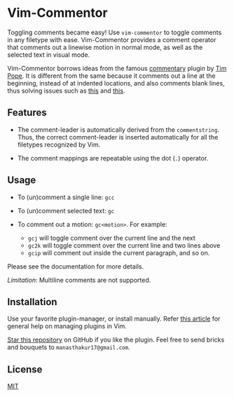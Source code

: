 # Vim-Commentor

Toggling comments became easy! Use `vim-commentor` to toggle comments in any filetype with ease.
Vim-Commentor provides a comment operator that comments out a linewise motion in normal mode, as well as the selected text in visual mode.

Vim-Commentor borrows ideas from the famous [commentary](https://github.com/tpope/vim-commentary) plugin by [Tim Pope](https://github.com/tpope).
It is different from the same because it comments out a line at the beginning, instead of at indented locations, and also comments blank lines, thus solving issues such as [this](https://github.com/tpope/vim-commentary/issues/14) and [this](https://github.com/tpope/vim-commentary/issues/77).

## Features

* The comment-leader is automatically derived from the `commentstring`. Thus, the correct comment-leader is inserted automatically for all the filetypes recognized by Vim.

* The comment mappings are repeatable using the dot (`.`) operator.

## Usage

* To (un)comment a single line: `gcc`

* To (un)comment selected text: `gc`

* To comment out a motion: `gc<motion>`. For example:
    - `gcj` will toggle comment over the current line and the next
    - `gc2k` will toggle comment over the current line and two lines above
    - `gcip` will comment out inside the current paragraph, and so on.

Please see the documentation for more details.

_Limitation_: Multiline comments are not supported.

## Installation

Use your favorite plugin-manager, or install manually.
Refer [this article](https://gist.github.com/manasthakur/ab4cf8d32a28ea38271ac0d07373bb53)
for general help on managing plugins in Vim.

[Star this repository](https://github.com/manasthakur/vim-commentor/) on GitHub if you like the plugin.
Feel free to send bricks and bouquets to `manasthakur17@gmail.com`.

## License

[MIT](LICENSE)


